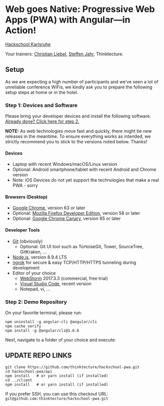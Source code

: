 # Web goes Native: Progressive Web Apps (PWA) with Angular—in Action!

[Hackschool Karlsruhe](https://www.meetup.com/de-DE/Hackschool-KA/events/248128948/)

Your trainers: [Christian Liebel](https://twitter.com/chris_liebel), [Steffen Jahr](https://twitter.com/steffenjahr), Thinktecture.

## Setup

As we are expecting a high number of participants and we’ve seen a lot of unreliable conference WiFis, we kindly ask you to prepare the following setup steps at home or in the hotel.

### Step 1: Devices and Software

Please bring your developer devices and install the following software. [Already done? Click here for step 2.](#step-2-demo-repository)

**NOTE:** As web technologies move fast and quickly, there might be new releases in the meantime. To ensure everything works as intended, we strictly recommend you to stick to the versions noted below. Thanks!

#### Devices
- Laptop with recent Windows/macOS/Linux version
- Optional: Android smartphone/tablet with recent Android and Chrome version
- Note: iOS Devices do not yet support the technologies that make a real PWA - sorry

#### Browsers (Desktop)
- [Google Chrome](https://www.google.de/chrome/browser/desktop/), version 63 or later
- Optional: [Mozilla Firefox Developer Edition](https://www.mozilla.org/en-US/firefox/developer/), version 58 or later
- Optional: [Google Chrome Canary](https://www.google.com/chrome/browser/canary.html), version 65 or later

#### Developer Tools
- [Git](https://git-scm.com/) (obviously)
  - Optional: Git UI tool such as TortoiseGit, Tower, SourceTree, GitKraken, …
- [Node.js](https://nodejs.org/en/), version 8.9.4 LTS
- [ngrok](https://ngrok.com/download) for secure & easy TCP/HTTP/HTTPS tunneling during development
- Editor of your choice
  - [WebStorm](https://www.jetbrains.com/webstorm/) 2017.3.3 (commercial, free trial)
  - [Visual Studio Code](https://code.visualstudio.com/), recent version
  - Notepad, vi, …

### Step 2: Demo Repository

On your favorite terminal, please run:

```
npm uninstall -g angular-cli @angular/cli
npm cache verify
npm install -g @angular/cli@1.6.6
```

Next, navigate to a folder of your choice and execute:

## UPDATE REPO LINKS
```
git clone https://github.com/thinktecture/hackschool-pwa.git
cd hackschool-pwa/api
npm install   # or yarn install (if installed)
cd ../client
npm install   # or yarn install (if installed)
```

If you prefer SSH, you can use this checkout URL: `git@github.com:thinktecture/hackschool-pwa.git`
